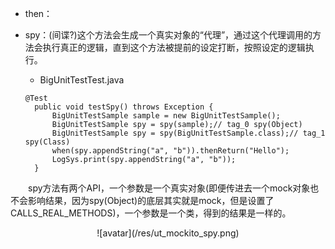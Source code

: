 - then：
- spy：(间谍?)这个方法会生成一个真实对象的“代理”，通过这个代理调用的方法会执行真正的逻辑，直到这个方法被提前的设定打断，按照设定的逻辑执行。  

  - BigUnitTestTest.java
  ```
  @Test
    public void testSpy() throws Exception {
        BigUnitTestSample sample = new BigUnitTestSample();
        BigUnitTestSample spy = spy(sample);// tag_0 spy(Object)
        BigUnitTestSample spy = spy(BigUnitTestSample.class);// tag_1 spy(Class)
        when(spy.appendString("a", "b")).thenReturn("Hello");
        LogSys.print(spy.appendString("a", "b"));
    }
  ```  

 &emsp;&emsp;spy方法有两个API，一个参数是一个真实对象(即便传进去一个mock对象也不会影响结果，因为spy(Object)的底层其实就是mock，但是设置了CALLS_REAL_METHODS)，一个参数是一个类，得到的结果是一样的。   
 <div align=center>![avatar](/res/ut_mockito_spy.png)
